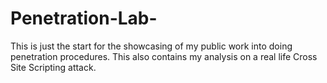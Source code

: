 # Penetration-Lab-
This is just the start for the showcasing of my public work into doing penetration procedures. This also contains my analysis on a real life Cross Site Scripting attack.

